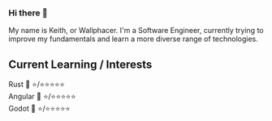 ### Hi there 👋

My name is Keith, or Wallphacer. I'm a Software Engineer, currently trying to improve my fundamentals and learn a more diverse range of technologies.

## Current Learning / Interests
Rust 🦀     ⭐/⭐⭐⭐⭐⭐  
Angular 🚀  ⭐/⭐⭐⭐⭐⭐  
Godot 🤖    ⭐/⭐⭐⭐⭐⭐   




<!--
**wallphacer/wallphacer** is a ✨ _special_ ✨ repository because its `README.md` (this file) appears on your GitHub profile.

Here are some ideas to get you started:

- 🔭 I’m currently working on ...
- 🌱 I’m currently learning ...
- 👯 I’m looking to collaborate on ...
- 🤔 I’m looking for help with ...
- 💬 Ask me about ...
- 📫 How to reach me: ...
- 😄 Pronouns: ...
- ⚡ Fun fact: ...
-->
